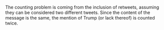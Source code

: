 The counting problem is coming from the inclusion of retweets, assuming they can be considered two different tweets. Since the content of the message is the same, the mention of Trump (or lack thereof) is counted twice.